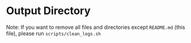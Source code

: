 # Output Directory

Note: If you want to remove all files and directories except `README.md` (this file), please run `scripts/clean_logs.sh`
